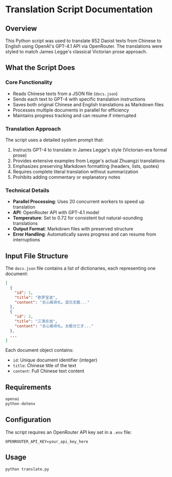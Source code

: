 # Translation Script Documentation

## Overview
This Python script was used to translate 852 Daoist texts from Chinese to English using OpenAI's GPT-4.1 API via OpenRouter. The translations were styled to match James Legge's classical Victorian prose approach.

## What the Script Does

### Core Functionality
- Reads Chinese texts from a JSON file (`docs.json`)
- Sends each text to GPT-4 with specific translation instructions
- Saves both original Chinese and English translations as Markdown files
- Processes multiple documents in parallel for efficiency
- Maintains progress tracking and can resume if interrupted

### Translation Approach
The script uses a detailed system prompt that:
1. Instructs GPT-4 to translate in James Legge's style (Victorian-era formal prose)
2. Provides extensive examples from Legge's actual Zhuangzi translations
3. Emphasizes preserving Markdown formatting (headers, lists, quotes)
4. Requires complete literal translation without summarization
5. Prohibits adding commentary or explanatory notes

### Technical Details
- **Parallel Processing**: Uses 20 concurrent workers to speed up translation
- **API**: OpenRouter API with GPT-4.1 model
- **Temperature**: Set to 0.72 for consistent but natural-sounding translations
- **Output Format**: Markdown files with preserved structure
- **Error Handling**: Automatically saves progress and can resume from interruptions

## Input File Structure

The `docs.json` file contains a list of dictionaries, each representing one document:

```json
[
  {
    "id": 1,
    "title": "弥罗宝诰",
    "content": "志心皈命礼。混元无极..."
  },
  {
    "id": 2,
    "title": "三清总诰",
    "content": "志心皈命礼。太极分三才..."
  },
  ...
]
```

Each document object contains:
- `id`: Unique document identifier (integer)
- `title`: Chinese title of the text
- `content`: Full Chinese text content

## Requirements
```python
openai
python-dotenv
```

## Configuration
The script requires an OpenRouter API key set in a `.env` file:
```
OPENROUTER_API_KEY=your_api_key_here
```

## Usage
```bash
python translate.py
```